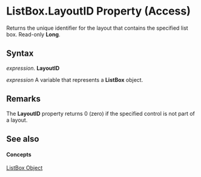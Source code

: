 
# ListBox.LayoutID Property (Access)

Returns the unique identifier for the layout that contains the specified list box. Read-only  **Long**.


## Syntax

 _expression_. **LayoutID**

 _expression_ A variable that represents a **ListBox** object.


## Remarks

The  **LayoutID** property returns 0 (zero) if the specified control is not part of a layout.


## See also


#### Concepts


[ListBox Object](6bc00755-34e7-4fc2-8e72-40dae2010dd8.md)
